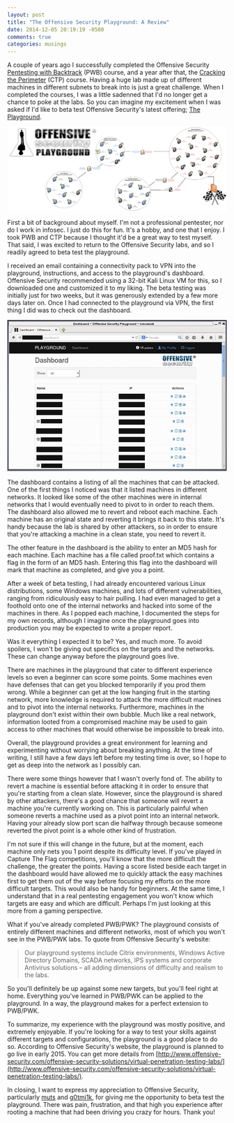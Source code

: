 ```yaml
---
layout: post
title: "The Offensive Security Playground: A Review"
date: 2014-12-05 20:19:19 -0500
comments: true
categories: musings
---
```


A couple of years ago I successfully completed the Offensive Security [Pentesting with Backtrack](http://www.offensive-security.com/information-security-training/penetration-testing-with-kali-linux/) (PWB) course, and a year after that, the [Cracking the Perimeter](http://www.offensive-security.com/information-security-training/cracking-the-perimeter/) (CTP) course. Having a huge lab made up of different machines in different subnets to break into is just a great challenge. When I completed the courses, I was a little sadenned that I'd no longer get a chance to poke at the labs. So you can imagine my excitement when I was asked if I'd like to beta test Offensive Security's latest offering; [The Playground](http://www.offensive-security.com/offensive-security-solutions/virtual-penetration-testing-labs/). 

<!--more-->

![](/images/2014-12-05/01.jpg)

First a bit of background about myself. I'm not a professional pentester, nor do I work in infosec. I just do this for fun. It's a hobby, and one that I enjoy. I took PWB and CTP because I thought it'd be a great way to test myself. That said, I was excited to return to the Offensive Security labs, and so I readily agreed to beta test the playground.

I received an email containing a connectivity pack to VPN into the playground, instructions, and access to the playground's dashboard. Offensive Security recommended using a 32-bit Kali Linux VM for this, so I downloaded one and customized it to my liking. The beta testing was initially just for two weeks, but it was generously extended by a few more days later on. Once I had connected to the playground via VPN, the first thing I did was to check out the dashboard. 

![](/images/2014-12-05/02.jpg)

The dashboard contains a listing of all the machines that can be attacked. One of the first things I noticed was that it listed machines in different networks. It looked like some of the other machines were in internal networks that I would eventually need to pivot to in order to reach them. The dashboard also allowed me to revert and reboot each machine. Each machine has an original state and reverting it brings it back to this state. It's handy because the lab is shared by other attackers, so in order to ensure that you're attacking a machine in a clean state, you need to revert it. 

The other feature in the dashboard is the ability to enter an MD5 hash for each machine. Each machine has a file called proof.txt which contains a flag in the form of an MD5 hash. Entering this flag into the dashboard will mark that machine as completed, and give you a point.

After a week of beta testing, I had already encountered various Linux distributions, some Windows machines, and lots of different vulnerabilities, ranging from ridiculously easy to hair pulling. I had even managed to get a foothold onto one of the internal networks and hacked into some of the machines in there. As I popped each machine, I documented the steps for my own records, although I imagine once the playground goes into production you may be expected to write a proper report. 

Was it everything I expected it to be? Yes, and much more. To avoid spoilers, I won't be giving out specifics on the targets and the networks. These can change anyway before the playground goes live. 

There are machines in the playground that cater to different experience levels so even a beginner can score some points. Some machines even have defenses that can get you blocked temporarily if you prod them wrong. While a beginner can get at the low hanging fruit in the starting network, more knowledge is required to attack the more difficult machines and to pivot into the internal networks. Furthermore, machines in the playground don't exist within their own bubble. Much like a real network, information looted from a compromised machine may be used to gain access to other machines that would otherwise be impossible to break into. 

Overall, the playground provides a great environment for learning and experimenting without worrying about breaking anything. At the time of writing, I still have a few days left before my testing time is over, so I hope to get as deep into the network as I possibly can. 

There were some things however that I wasn't overly fond of. The ability to revert a machine is essential before attacking it in order to ensure that you're starting from a clean slate. However, since the playground is shared by other attackers, there's a good chance that someone will revert a machine you're currently working on. This is particularly painful when someone reverts a machine used as a pivot point into an internal network. Having your already slow port scan die halfway through because someone reverted the pivot point is a whole other kind of frustration. 

I'm not sure if this will change in the future, but at the moment, each machine only nets you 1 point despite its difficulty level. If you've played in Capture The Flag competitions, you'll know that the more difficult the challenge, the greater the points. Having a score listed beside each target in the dashboard would have allowed me to quickly attack the easy machines first to get them out of the way before focusing my efforts on the more difficult targets. This would also be handy for beginners. At the same time, I understand that in a real pentesting engagement you won't know which targets are easy and which are difficult. Perhaps I'm just looking at this more from a gaming perspective. 

What if you've already completed PWB/PWK? The playground consists of entirely different machines and different networks, most of which you won't see in the PWB/PWK labs. To quote from Offensive Security's website: 

> Our playground systems include Citrix environments, Windows Active Directory Domains, SCADA networks, IPS systems and corporate Antivirus solutions – all adding dimensions of difficulty and realism to the labs.

So you'll definitely be up against some new targets, but you'll feel right at home. Everything you've learned in PWB/PWK can be applied to the playground. In a way, the playground makes for a perfect extension to PWB/PWK. 

To summarize, my experience with the playground was mostly positive, and extremely enjoyable. If you're looking for a way to test your skills against different targets and configurations, the playground is a good place to do so. According to Offensive Security's website, the playground is planned to go live in early 2015. You can get more details from [http://www.offensive-security.com/offensive-security-solutions/virtual-penetration-testing-labs/](http://www.offensive-security.com/offensive-security-solutions/virtual-penetration-testing-labs/). 

In closing, I want to express my appreciation to Offensive Security, particularly [muts](https://twitter.com/kalilinux) and [g0tmi1k](https://twitter.com/g0tmi1k), for giving me the opportunity to beta test the playground. There was pain, frustration, and that high you experience after rooting a machine that had been driving you crazy for hours. Thank you!
